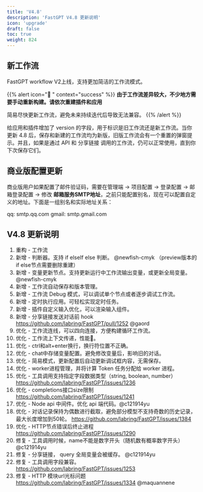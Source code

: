 ```yaml
---
title: 'V4.8'
description: 'FastGPT V4.8 更新说明'
icon: 'upgrade'
draft: false
toc: true
weight: 824
---
```


## 新工作流

FastGPT workflow V2上线，支持更加简洁的工作流模式。


{{% alert icon="🤖 " context="success" %}}
**由于工作流差异较大，不少地方需要手动重新构建。请依次重建插件和应用**

简易尽快更新工作流，避免未来持续迭代后导致无法兼容。
{{% /alert %}}


给应用和插件增加了 version 的字段，用于标识是旧工作流还是新工作流。当你更新 4.8 后，保存和新建的工作流均为新版，旧版工作流会有一个重置的弹窗提示。并且，如果是通过 API 和 分享链接 调用的工作流，仍可以正常使用，直到你下次保存它们。

## 商业版配置更新

商业版用户如果配置了邮件验证码，需要在管理端 -> 项目配置 -> 登录配置 -> 邮箱登录配置 -> 修改 **邮箱服务SMTP地址**，之前只能配置别名，现在可以配置自定义的地址。下面是一组别名和实际地址关系：

qq: smtp.qq.com
gmail: smtp.gmail.com

## V4.8 更新说明

1. 重构 - 工作流
2. 新增 - 判断器。支持 if elseIf else 判断。 @newfish-cmyk  （preview版本的if else节点需要删除重建）
3. 新增 - 变量更新节点。支持更新运行中工作流输出变量，或更新全局变量。@newfish-cmyk 
4. 新增 - 工作流自动保存和版本管理。
5. 新增 - 工作流 Debug 模式，可以调试单个节点或者逐步调试工作流。
6. 新增 - 定时执行应用。可轻松实现定时任务。
7. 新增 - 插件自定义输入优化，可以渲染输入组件。
8. 新增 - 分享链接发送对话前 hook https://github.com/labring/FastGPT/pull/1252 @gaord 
9. 优化 - 工作流连线，可以四向连接，方便构建循环工作流。
10. 优化 - 工作流上下文传递，性能🚀。
11. 优化 - ctrl和alt+enter换行，换行符位置不正确。
12. 优化 - chat中存储变量配置。避免修改变量后，影响旧的对话。
13. 优化 - 简易模式，更新配置后自动更新调试框内容，无需保存。
14. 优化 - worker进程管理，并将计算 Token 任务分配给 worker 进程。
15. 优化 - 工具调用支持指定字段数据类型（string, boolean, number） https://github.com/labring/FastGPT/issues/1236
16. 优化 - completions接口size限制 https://github.com/labring/FastGPT/issues/1241
17. 优化 - Node api 中间件。优化 api 端代码。@c121914yu 
18. 优化 - 对话记录保持为偶数进行截取，避免部分模型不支持奇数的历史记录，最大长度增加到50轮。 https://github.com/labring/FastGPT/issues/1384
19. 优化 - HTTP节点错误后终止进程 https://github.com/labring/FastGPT/issues/1290
20. 修复 - 工具调用时候，name不能是数字开头（随机数有概率数字开头）@c121914yu 
21. 修复 - 分享链接， query 全局变量会被缓存。  @c121914yu 
22. 修复 - 工具调用字段兼容。 https://github.com/labring/FastGPT/issues/1253
23. 修复 - HTTP 模块url光标问题 https://github.com/labring/FastGPT/issues/1334 @maquannene 